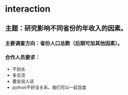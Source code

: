 # interaction

## 主题：研究影响不同省份的年收入的因素。
### 主要调查方向：省份人口总数（后期可加其他因素）。

### 合作人员要求：
- 不划水
- 多交流
- 要会说人话
- python不好没关系，我们可以一起百度